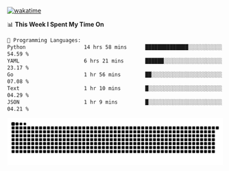[![wakatime](https://wakatime.com/badge/user/384f91c6-4eee-411f-8f3b-1b691f58a544.svg)](https://wakatime.com/@384f91c6-4eee-411f-8f3b-1b691f58a544)

<!--START_SECTION:waka-->
📊 **This Week I Spent My Time On** 

```text
💬 Programming Languages: 
Python                   14 hrs 58 mins      ██████████████░░░░░░░░░░░   54.59 % 
YAML                     6 hrs 21 mins       ██████░░░░░░░░░░░░░░░░░░░   23.17 % 
Go                       1 hr 56 mins        ██░░░░░░░░░░░░░░░░░░░░░░░   07.08 % 
Text                     1 hr 10 mins        █░░░░░░░░░░░░░░░░░░░░░░░░   04.29 % 
JSON                     1 hr 9 mins         █░░░░░░░░░░░░░░░░░░░░░░░░   04.21 % 
```


<!--END_SECTION:waka-->

<picture>
  <source media="(prefers-color-scheme: dark)" srcset="https://raw.githubusercontent.com/fuwx295/fuwx295/output/github-contribution-grid-snake-dark.svg">
  <source media="(prefers-color-scheme: light)" srcset="https://raw.githubusercontent.com/fuwx295/fuwx295/output/github-contribution-grid-snake.svg">
  <img alt="github contribution grid snake animation" src="https://raw.githubusercontent.com/fuwx295/fuwx295/output/github-contribution-grid-snake.svg">
</picture>
